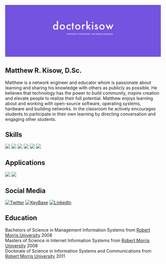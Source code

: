 [![doctorkisow](https://raw.githubusercontent.com/DoctorKisow/DoctorKisow/main/doctorkisow-banner.png)][3]

## Matthew R. Kisow, D.Sc.
Matthew is a network engineer and educator whom is passionate about learning and sharing his knowledge with others as publicly as possible.  He believes that technology has the power to build community, inspire creation and elevate people to realize their full potential. Matthew enjoys learning about and working with open-source software, operating systems, hardware and building networks.  In the classroom he actively encourages students to participate in their own learning by directing conversation and engaging other students.

## Skills
![](https://img.shields.io/badge/OS-Linux-informational?style=flat&logo=linux&logoColor=white&color=7353df)
![](https://img.shields.io/badge/OS-macOS-informational?style=flat&logo=macOS&logoColor=white&color=7353df)
![](https://img.shields.io/badge/OS-Windows-informational?style=flat&logo=windows&logoColor=white&color=7353df)
![](https://img.shields.io/badge/code-PowerShell-informational?style=flat&logo=powershell&logoColor=white&color=7353df)
![](https://img.shields.io/badge/code-Bash-informational?style=flat&logo=gnu-bash&logoColor=white&color=7353df)
![](https://img.shields.io/badge/code-Bash-informational?style=flat&logo=education&logoColor=white&color=7353df)

## Applications
<p>
  <code><img width="15%" src="https://www.vectorlogo.zone/logos/nginx/nginx-ar21.svg"></code>
  <code><img width="15%" src="https://www.vectorlogo.zone/logos/apache/apache-ar21.svg"></code>
</p>  

## Social Media
[![Twitter](https://img.shields.io/badge/Twitter-Social-informational?style=flat&logo=twitter&logoColor=white&color=7353df)][1]
[![KeyBase](https://img.shields.io/badge/KeyBase-Social-informational?style=flat&logo=keybase&logoColor=white&color=7353df)][4]
[![LinkedIn](https://img.shields.io/badge/LinkedIn-Professional-informational?style=flat&logo=linkedin&logoColor=white&color=7353df)][3]

## Education
Bachelors of Science in Management Information Systems from [Robert Morris University](https://rmu.edu "Robert Morris University") 2008 </br>
Masters of Science in Internet Information Systems from [Robert Morris University](https://rmu.edu "Robert Morris University") 2008 </br>
Doctorate of Science in Information Systems and Communications from [Robert Morris University](https://rmu.edu "Robert Morris University") 2011 </br>

<!-- links to social media icons -->
<!-- icons with padding -->
[1.1]: http://i.imgur.com/tXSoThF.png "twitter icon with padding"
[2.1]: http://i.imgur.com/0o48UoR.png "github icon with padding"

<!-- icons without padding -->
[1.2]: http://i.imgur.com/wWzX9uB.png "twitter icon without padding"
[2.2]: http://i.imgur.com/9I6NRUm.png "github icon without padding"
[3.2]: https://raw.githubusercontent.com/DoctorKisow/DoctorKisow/main/linkedin-3-16.png "LinkedIn icon without padding"
[4.2]: https://raw.githubusercontent.com/DoctorKisow/DoctorKisow/main/keybase-3-16.png "Keybase icon without padding"

<!-- links to your social media accounts -->
[1]: https://twitter.com/DoctorKisow
[2]: https://github.com/DoctorKisow
[3]: https://www.linkedin.com/in/matthewkisow/
[4]: https://keybase.io/doctorkisow

<!-- Resources -->
<!-- Icons: https://simpleicons.org/ -->
<!-- Icons: http://www.onlinewebfonts.com/ -->
<!-- Shields: https://shields.io/ -->

